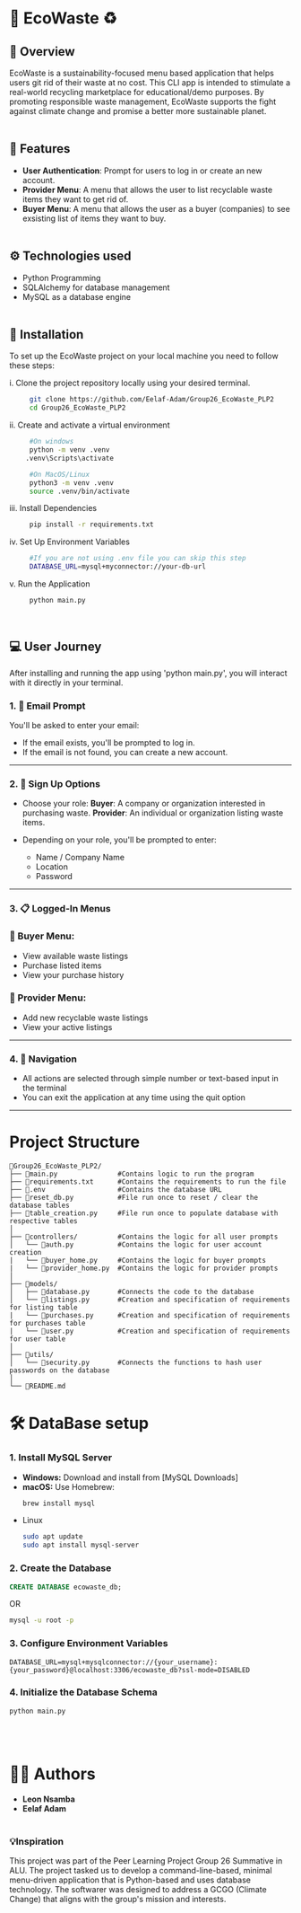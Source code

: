 # 🌱 EcoWaste ♻️
## 📖 Overview 
EcoWaste is a sustainability-focused menu based application that helps users git rid of their waste at no cost. This CLI app is intended to stimulate a real-world recycling marketplace for educational/demo purposes. By promoting responsible waste management, EcoWaste supports the fight against climate change and promise a better more sustainable planet.
<br></br>

## 🚀 Features 
- **User Authentication**: Prompt for users to log in or create an new account.
- **Provider Menu**: A menu that allows the user to list recyclable waste items they want to get rid of.
- **Buyer Menu**: A menu that allows the user as a buyer (companies) to see exsisting list of items they want to buy.
<br></br>

## ⚙️ Technologies used 
- Python Programming
- SQLAlchemy for database management
- MySQL as a database engine
<br></br>


## 📏 Installation 
To set up the EcoWaste project on your local machine you need to follow these steps:
 
 i. Clone the project repository locally using your desired terminal. 
 
 ```sh
      git clone https://github.com/Eelaf-Adam/Group26_EcoWaste_PLP2
      cd Group26_EcoWaste_PLP2
```

ii. Create and activate a virtual environment

 ```sh
      #On windows
      python -m venv .venv
     .venv\Scripts\activate

      #On MacOS/Linux
      python3 -m venv .venv
      source .venv/bin/activate
```
iii. Install Dependencies

 ```sh
      pip install -r requirements.txt
```
iv. Set Up Environment Variables

 ```sh
      #If you are not using .env file you can skip this step
      DATABASE_URL=mysql+myconnector://your-db-url
```
v. Run the Application

 ```sh
      python main.py
```
<br>

## 💻 User Journey
After installing and running the app using 'python main.py', you will interact with it directly in your terminal.

### 1. 📧 Email Prompt
  You'll be asked to enter your email:
  - If the email exists, you'll be prompted to log in.
  - If the email is not found, you can create a new account.

---

### 2. 🔐 Sign Up Options
  - Choose your role:
     **Buyer**: A company or organization interested in purchasing waste.
     **Provider**: An individual or organization listing waste items.
    
  - Depending on your role, you'll be prompted to enter:
      - Name / Company Name
      - Location
      - Password   
---

### 3. 📋 Logged-In Menus

### 👤 Buyer Menu:
  - View available waste listings
  - Purchase listed items
  - View your purchase history

### 👤 Provider Menu:
  - Add new recyclable waste listings
  - View your active listings

---

### 4. 🧭 Navigation
  - All actions are selected through simple number or text-based input in the terminal
  - You can exit the application at any time using the quit option
---

# Project Structure 

```plaintext
📁Group26_EcoWaste_PLP2/
├── 📄main.py               #Contains logic to run the program
├── 📄requirements.txt      #Contains the requirements to run the file
├── 📄.env                  #Contains the database URL
├── 📄reset_db.py           #File run once to reset / clear the database tables
├── 📄table_creation.py     #File run once to populate database with respective tables
│
├── 📁controllers/          #Contains the logic for all user prompts
│   └── 📄auth.py           #Contains the logic for user account creation
|   └── 📄buyer_home.py     #Contains the logic for buyer prompts
|   └── 📄provider_home.py  #Contains the logic for provider prompts
│
├── 📁models/
│   ├── 📄database.py       #Connects the code to the database
│   └── 📄listings.py       #Creation and specification of requirements for listing table
|   └── 📄purchases.py      #Creation and specification of requirements for purchases table
|   └── 📄user.py           #Creation and specification of requirements for user table
│
├── 📁utils/
│   └── 📄security.py       #Connects the functions to hash user passwords on the database
│
└── 📄README.md
```

# 🛠️ DataBase setup 

### 1. Install MySQL Server
- **Windows:** Download and install from [MySQL Downloads]
- **macOS:** Use Homebrew:
  ```sh
  brew install mysql
- Linux
  ``` sh
  sudo apt update
  sudo apt install mysql-server

### 2. Create the Database
``` sql
CREATE DATABASE ecowaste_db;
```
OR
``` sh
mysql -u root -p
```

### 3. Configure Environment Variables
``` env
DATABASE_URL=mysql+mysqlconnector://{your_username}:{your_password}@localhost:3306/ecowaste_db?ssl-mode=DISABLED
```

### 4. Initialize the Database Schema
``` sh
python main.py
```
<br></br>

# 👩‍💻 Authors
- **Leon Nsamba**
- **Eelaf Adam**
<br></br>

### 💡Inspiration
This project was part of the Peer Learning Project Group 26 Summative in ALU. The project tasked us to develop a command-line-based, minimal menu-driven application that is Python-based and uses database technology. The softwarer was designed to address a GCGO (Climate Change) that aligns with the group's mission and interests.
<br></br>


    
